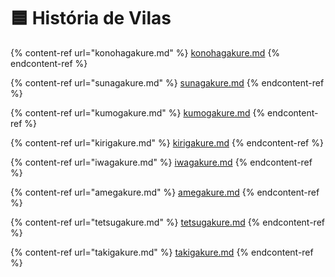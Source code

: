 # 🟦 História de Vilas

{% content-ref url="konohagakure.md" %}
[konohagakure.md](konohagakure.md)
{% endcontent-ref %}

{% content-ref url="sunagakure.md" %}
[sunagakure.md](sunagakure.md)
{% endcontent-ref %}

{% content-ref url="kumogakure.md" %}
[kumogakure.md](kumogakure.md)
{% endcontent-ref %}

{% content-ref url="kirigakure.md" %}
[kirigakure.md](kirigakure.md)
{% endcontent-ref %}

{% content-ref url="iwagakure.md" %}
[iwagakure.md](iwagakure.md)
{% endcontent-ref %}

{% content-ref url="amegakure.md" %}
[amegakure.md](amegakure.md)
{% endcontent-ref %}

{% content-ref url="tetsugakure.md" %}
[tetsugakure.md](tetsugakure.md)
{% endcontent-ref %}

{% content-ref url="takigakure.md" %}
[takigakure.md](takigakure.md)
{% endcontent-ref %}
